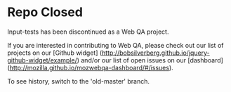 # Repo Closed

Input-tests has been discontinued as a Web QA project.

If you are interested in contributing to Web QA, please check out our list of projects on our [Github widget]
(http://bobsilverberg.github.io/jquery-github-widget/example/) and/or our list of open issues
on our [dashboard] (http://mozilla.github.io/mozwebqa-dashboard/#/issues).

To see history, switch to the 'old-master' branch.
